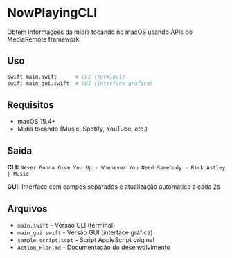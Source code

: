 # NowPlayingCLI

Obtém informações da mídia tocando no macOS usando APIs do MediaRemote framework.

## Uso

```bash
swift main.swift      # CLI (terminal)
swift main_gui.swift  # GUI (interface gráfica)
```

## Requisitos

- macOS 15.4+
- Mídia tocando (Music, Spotify, YouTube, etc.)

## Saída

**CLI:** `Never Gonna Give You Up - Whenever You Need Somebody - Rick Astley | Music`

**GUI:** Interface com campos separados e atualização automática a cada 2s

## Arquivos

- `main.swift` - Versão CLI (terminal)
- `main_gui.swift` - Versão GUI (interface gráfica)
- `sample_script.scpt` - Script AppleScript original
- `Action_Plan.md` - Documentação do desenvolvimento
